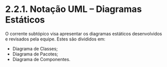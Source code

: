 # 2.2.1. Notação UML – Diagramas Estáticos

O corrente subtópico visa apresentar os diagramas estáticos desenvolvidos e revisados pela equipe. Estes são divididos em: 

- Diagrama de Classes; 
- Diagrama de Pacotes;
- Diagrama de Componentes.